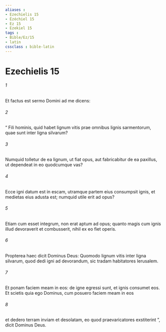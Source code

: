 ```yaml
---
aliases : 
- Ezechielis 15
- Ézéchiel 15
- Ez 15
- Ezekiel 15
tags : 
- Bible/Ez/15
- latin
cssclass : bible-latin
---
```


# Ezechielis 15

###### 1
Et factus est sermo Domini ad me dicens:
###### 2
“ Fili hominis, quid habet lignum vitis prae omnibus lignis sarmentorum, quae sunt inter ligna silvarum?
###### 3
Numquid tolletur de ea lignum, ut fiat opus, aut fabricabitur de ea paxillus, ut dependeat in eo quodcumque vas?
###### 4
Ecce igni datum est in escam, utramque partem eius consumpsit ignis, et medietas eius adusta est; numquid utile erit ad opus?
###### 5
Etiam cum esset integrum, non erat aptum ad opus; quanto magis cum ignis illud devoraverit et combusserit, nihil ex eo fiet operis.
###### 6
Propterea haec dicit Dominus Deus: Quomodo lignum vitis inter ligna silvarum, quod dedi igni ad devorandum, sic tradam habitatores Ierusalem.
###### 7
Et ponam faciem meam in eos: de igne egressi sunt, et ignis consumet eos. Et scietis quia ego Dominus, cum posuero faciem meam in eos
###### 8
et dedero terram inviam et desolatam, eo quod praevaricatores exstiterint ”, dicit Dominus Deus.
